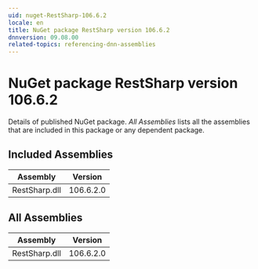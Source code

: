 ```yaml
---
uid: nuget-RestSharp-106.6.2
locale: en
title: NuGet package RestSharp version 106.6.2
dnnversion: 09.08.00
related-topics: referencing-dnn-assemblies
---
```


# NuGet package RestSharp version 106.6.2
Details of published NuGet package.
*All Assemblies* lists all the assemblies that are included in this package or any dependent package.

## Included Assemblies

|Assembly|Version|
|---|---|
|RestSharp.dll|106.6.2.0|

## All Assemblies

|Assembly|Version|
|---|---|
|RestSharp.dll|106.6.2.0|


